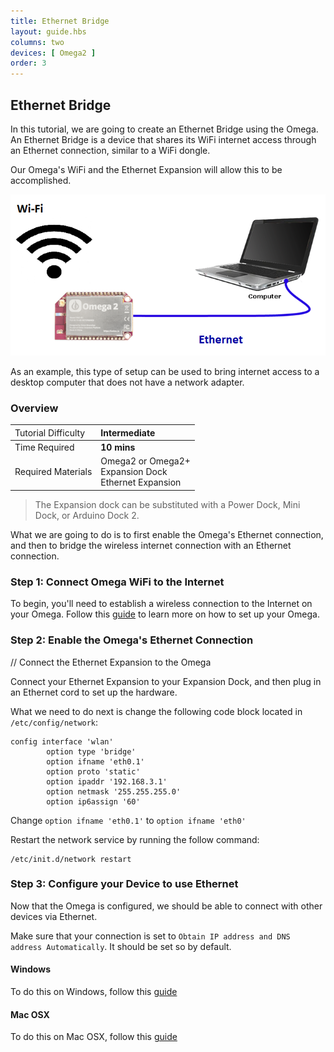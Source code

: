 ```yaml
---
title: Ethernet Bridge
layout: guide.hbs
columns: two
devices: [ Omega2 ]
order: 3
---
```


## Ethernet Bridge


In this tutorial, we are going to create an Ethernet Bridge using the Omega. An Ethernet Bridge is a device that shares its WiFi internet access through an Ethernet connection, similar to a WiFi dongle.

Our Omega's WiFi and the Ethernet Expansion will allow this to be accomplished.

![illustration](../img/ethernet-bridge-illustration.png)

As an example, this type of setup can be used to bring internet access to a desktop computer that does not have a network adapter.

### Overview

| <span style="font-weight:normal">Tutorial Difficulty</span> | Intermediate |
| :--- | :--- |
| Time Required| **10 mins** |
| Required Materials | Omega2 or Omega2+<br>Expansion Dock<br>Ethernet Expansion |

>The Expansion dock can be substituted with a Power Dock, Mini Dock, or Arduino Dock 2.

What we are going to do is to first enable the Omega's Ethernet connection, and then to bridge the wireless internet connection with an Ethernet connection.


<!-- The Steps -->

### Step 1: Connect Omega WiFi to the Internet

To begin, you'll need to establish a wireless connection to the Internet on your Omega. Follow this [guide](../Get-Started) to learn more on how to set up your Omega.


<!-- Step 2 -->

### Step 2: Enable the Omega's Ethernet Connection

// Connect the Ethernet Expansion to the Omega

Connect your Ethernet Expansion to your Expansion Dock, and then plug in an Ethernet cord to set up the hardware.

What we need to do next is change the following code block located in `/etc/config/network`:

```
config interface 'wlan'
        option type 'bridge'
        option ifname 'eth0.1'
        option proto 'static'
        option ipaddr '192.168.3.1'
        option netmask '255.255.255.0'
        option ip6assign '60'

```

Change `option ifname 'eth0.1'` to `option ifname 'eth0'`


Restart the network service by running the follow command:
```
/etc/init.d/network restart
```



<!-- Step 3 -->
### Step 3: Configure your Device to use Ethernet

Now that the Omega is configured, we should be able to connect with other devices via Ethernet.

Make sure that your connection is set to `Obtain IP address and DNS address Automatically`. It should be set so by default.


#### Windows
To do this on Windows, follow this [guide](http://www.computerhope.com/issues/ch001048.htm)


#### Mac OSX
To do this on Mac OSX, follow this [guide](https://www.cs.cmu.edu/~help/networking/dhcp_info/dhcp_mac.html)

<!-- ### Linux -->

<!-- Not sure how to do or how to test that this actually does the thing? -->
